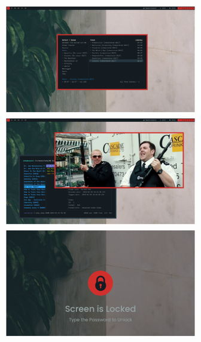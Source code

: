 ![cmus](https://raw.githubusercontent.com/addy-dclxvi/i3-starterpack/wall/preview/cmus.png)

![ranger](https://raw.githubusercontent.com/addy-dclxvi/i3-starterpack/wall/preview/ranger.png)

![lock](https://raw.githubusercontent.com/addy-dclxvi/i3-starterpack/wall/.lock.png)
